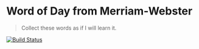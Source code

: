 # Word of Day from Merriam-Webster

> Collect these words as if I will learn it.

[![Build Status](https://travis-ci.org/Caulidata/Word-of-Day.svg?branch=master)](https://travis-ci.org/Caulidata/Word-of-Day)

